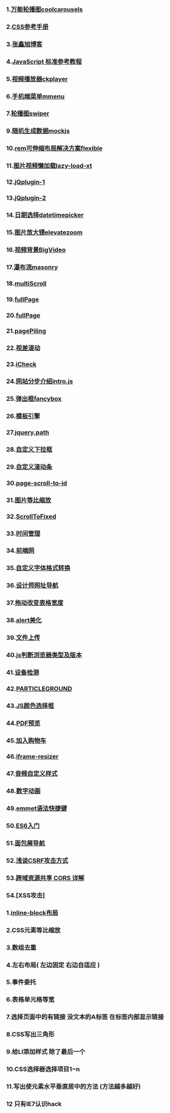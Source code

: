 ### 1.[万能轮播图coolcarousels](http://coolcarousels.frebsite.nl/)

### 2.[CSS参考手册](http://css.doyoe.com/)

### 3.[张鑫旭博客](http://www.zhangxinxu.com/wordpress/)

### 4.[JavaScript 标准参考教程](http://javascript.ruanyifeng.com/)

### 5.[视频播放器ckplayer](http://www.ckplayer.com/)

### 6.[手机端菜单mmenu](https://github.com/FrDH/jQuery.mmenu)

### 7.[轮播图swiper](https://github.com/nolimits4web/Swiper)

### 9.[随机生成数据mockjs](http://mockjs.com/)

### 10.[rem可伸缩布局解决方案flexible](https://github.com/amfe/lib-flexible)

### 11.[图片视频懒加载lazy-load-xt](https://github.com/ressio/lazy-load-xt)

### 12.[jQplugin-1](http://www.jq22.com/)

### 13.[jQplugin-2](http://jquery-plugins.net/)

### 14.[日期选择datetimepicker](https://github.com/xdan/datetimepicker)

### 15.[图片放大镜elevatezoom](https://github.com/elevateweb/elevatezoom)

### 16.[视频背景BigVideo](https://github.com/dfcb/BigVideo.js)

### 17.[瀑布流masonry](https://github.com/desandro/masonry)

### 18.[multiScroll](https://github.com/alvarotrigo/multiscroll.js)

### 19.[fullPage](https://github.com/alvarotrigo/fullPage.js)

### 20.[fullPage](https://github.com/alvarotrigo/fullPage.js)

### 21.[pagePiling](https://github.com/alvarotrigo/pagePiling.js)

### 22.[视差滚动](https://github.com/markdalgleish/stellar.js)

### 23.[iCheck](https://github.com/fronteed/iCheck)

### 24.[网站分步介绍intro.js](https://github.com/alvarotrigo/intro.js)

### 25.[弹出框fancybox](http://fancyapps.com/fancybox/)

### 26.[模板引擎](http://www.jsviews.com/)

### 27.[jquery.path](https://github.com/weepy/jquery.path)

### 28.[自定义下拉框](http://lcdsantos.github.io/jQuery-Selectric/)

### 29.[自定义滚动条](http://manos.malihu.gr/jquery-custom-content-scroller/)

### 30.[page-scroll-to-id](http://manos.malihu.gr/page-scroll-to-id/)

### 31.[图片等比缩放](https://github.com/GestiXi/image-scale)

### 32.[ScrollToFixed](https://github.com/bigspotteddog/ScrollToFixed)

### 33.[时间管理](http://momentjs.com/)

### 34.[前端网](http://www.qdfuns.com/)

### 35.[自定义字体格式转换](https://www.fontsquirrel.com/tools/webfont-generator)

### 36.[设计师网址导航](http://hao.uisdc.com/)

### 37.[拖动改变表格宽度](http://www.bacubacu.com/colresizable/)

### 38.[alert美化](http://fabien-d.github.io/alertify.js/)

### 39.[文件上传](https://github.com/blueimp/jQuery-File-Upload)

### 40.[js判断浏览器类型及版本](http://jingyan.baidu.com/article/e4511cf30d47882b855eaf5d.html)

### 41.[设备检测](https://github.com/matthewhudson/device.js)

### 42.[PARTICLEGROUND](https://github.com/jnicol/particleground)

### 43.[JS颜色选择框](http://jscolor.com/)

### 44.[PDF预览](https://github.com/mozilla/pdf.js)

### 45.[加入购物车](https://github.com/amibug/fly)

### 46.[iframe-resizer](https://github.com/davidjbradshaw/iframe-resizer)

### 47.[音频自定义样式](https://github.com/kolber/audiojs)

### 48.[数字动画](https://github.com/aishek/jquery-animateNumber)

### 49.[emmet语法快捷键](https://docs.emmet.io/cheat-sheet/)

### 50.[ES6入门](http://es6.ruanyifeng.com/#README)

### 51.[面包屑导航](https://github.com/jonsuh/hamburgers)

### 52.[浅谈CSRF攻击方式](http://www.cnblogs.com/hyddd/archive/2009/04/09/1432744.html)

### 53.[跨域资源共享 CORS 详解](http://www.ruanyifeng.com/blog/2016/04/cors.html)

### 54.[XSS攻击]

















































### 1.[inline-block布局](http://www.zhangxinxu.com/wordpress/2010/11/拜拜了浮动布局-基于displayinline-block的列表布局/ )

### 2.CSS元素等比缩放

### 3.数组去重

### 4.左右布局( 左边固定 右边自适应 )

### 5.事件委托

### 6.表格单元格等宽

### 7.选择页面中的有链接 没文本的A标签 在标签内部显示链接

### 8.CSS写出三角形

### 9.给LI添加样式 除了最后一个

### 10.CSS选择器选择项目1~n

### 11.写出使元素水平垂直居中的方法 (方法越多越好)

### 12 只有IE7认识hack
